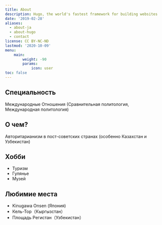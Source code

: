 ```yaml
---
title: About
description: Hugo, the world's fastest framework for building websites
date: '2019-02-28'
aliases:
  - about-ja
  - about-hugo
  - contact
license: CC BY-NC-ND
lastmod: '2020-10-09'
menu:
    main: 
        weight: -90
        params:
            icon: user
toc: false
---
```


## Специальность
Международные Отношения (Сравнительная политология, Международная политология)

## О чем?
Авторитарианизм в пост-советских странах (особенно Казахстан и Узбекистан)


## Хобби
* Туризм
* Гулянье
* Музей 

## Любимие места
* Kinugawa Onsen (Япония)
* Кель-Тор（Кыргызстан）
* Площадь Регистан（Узбекистан）
